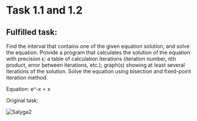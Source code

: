# Task 1.1 and 1.2

## Fulfilled task:

Find the interval that contains one of the given equation
solution, and solve the equation. Provide a program that calculates the solution of the equation with precision ϵ; a table of calculation iterations (iteration number, nth product, error between iterations, etc.); graph(s) showing at least several iterations of the solution. Solve the equation using bisection and fixed-point iteration method.

Equation: e^-x = x

Original task:

![Salyga2](https://i.imgur.com/wVjBhMh.png) 
